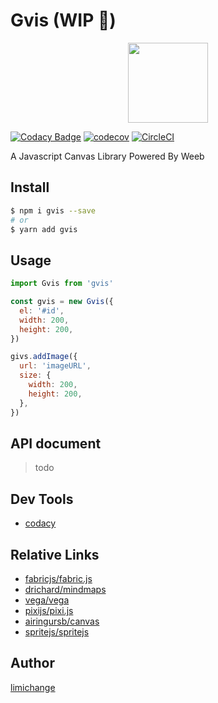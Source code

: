 # Gvis (WIP 🚧)

<p align="center">
  <img width="128" src="https://raw.githubusercontent.com/nextvis/gvis/master/assets/logo.png">
</p>

[![Codacy Badge](https://api.codacy.com/project/badge/Grade/7a5ccbc420b2402381db6900f3fc63fa)](https://www.codacy.com/manual/limichange/gvis?utm_source=github.com&utm_medium=referral&utm_content=limichange/gvis&utm_campaign=Badge_Grade)
[![codecov](https://codecov.io/gh/nextvis/gvis/branch/master/graph/badge.svg)](https://codecov.io/gh/nextvis/gvis)
[![CircleCI](https://circleci.com/gh/nextvis/gvis.svg?style=svg)](https://circleci.com/gh/nextvis/gvis)

A Javascript Canvas Library Powered By Weeb

## Install

```bash
$ npm i gvis --save
# or
$ yarn add gvis
```

## Usage

```js
import Gvis from 'gvis'

const gvis = new Gvis({
  el: '#id',
  width: 200,
  height: 200,
})

givs.addImage({
  url: 'imageURL',
  size: {
    width: 200,
    height: 200,
  },
})
```

## API document

> todo

## Dev Tools

- [codacy](https://app.codacy.com/)

## Relative Links

- [fabricjs/fabric.js](https://github.com/fabricjs/fabric.js)
- [drichard/mindmaps](https://github.com/drichard/mindmaps)
- [vega/vega](https://github.com/vega/vega)
- [pixijs/pixi.js](https://github.com/pixijs/pixi.js)
- [airingursb/canvas](https://airingursb.gitbooks.io/canvas/08.html)
- [spritejs/spritejs](https://github.com/spritejs/spritejs)

## Author

[limichange](https://github.com/limichange)
